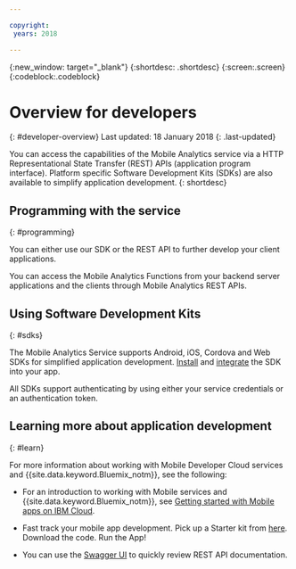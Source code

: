 ```yaml
---

copyright:
 years: 2018

---
```


{:new_window: target="_blank"}
{:shortdesc: .shortdesc}
{:screen:.screen}
{:codeblock:.codeblock}

# Overview for developers
{: #developer-overview}
Last updated: 18 January 2018
{: .last-updated}

You can access the capabilities of the Mobile Analytics service via a HTTP Representational State Transfer (REST) APIs (application program interface). Platform specific Software Development Kits (SDKs) are also available to simplify application development.
{: shortdesc}

## Programming with the service
{: #programming}

You can either use our SDK or the REST API to further develop your client applications.

You can access the Mobile Analytics Functions from your backend server applications and the clients through Mobile Analytics REST APIs.

## Using Software Development Kits
{: #sdks}

The Mobile Analytics Service supports Android, iOS, Cordova and Web SDKs for simplified application development. [Install](available-client-sdk.html) and [integrate](install-client-sdk.html) the SDK into your app. 

All SDKs support authenticating by using either your service credentials or an authentication token.

## Learning more about application development
{: #learn}

For more information about working with Mobile Developer Cloud services and {{site.data.keyword.Bluemix_notm}}, see the following:

-   For an introduction to working with Mobile services and {{site.data.keyword.Bluemix_notm}}, see [Getting started with Mobile apps on IBM Cloud](/docs/services/mobile/index.html).

-   Fast track your mobile app development. Pick up a Starter kit from [here](https://console.bluemix.net/developer/mobile/dashboard). Download the code. Run the App!

-	You can use the [Swagger UI](https://mobile-analytics-dashboard.ng.bluemix.net/analytics-service/) to quickly review REST API documentation.